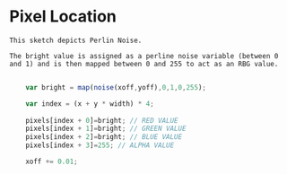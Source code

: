 # Pixel Location
	
	This sketch depicts Perlin Noise.

	The bright value is assigned as a perline noise variable (between 0 and 1) and is then mapped between 0 and 255 to act as an RBG value. 


```js

	var bright = map(noise(xoff,yoff),0,1,0,255);

	var index = (x + y * width) * 4;
			
	pixels[index + 0]=bright; // RED VALUE
	pixels[index + 1]=bright; // GREEN VALUE
	pixels[index + 2]=bright; // BLUE VALUE
	pixels[index + 3]=255; // ALPHA VALUE

	xoff += 0.01;

```